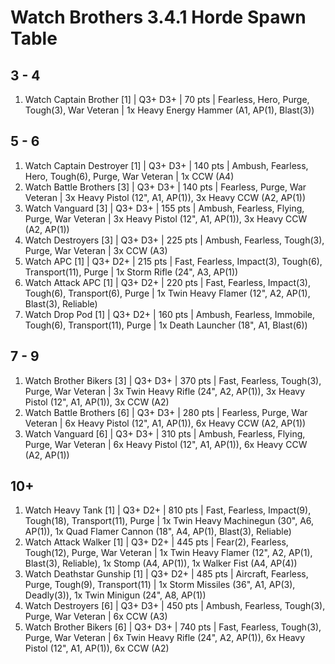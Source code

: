 # Watch Brothers 3.4.1 Horde Spawn Table

## 3 - 4

1. Watch Captain Brother [1] | Q3+ D3+ | 70 pts | Fearless, Hero, Purge, Tough(3), War Veteran | 1x Heavy Energy Hammer (A1, AP(1), Blast(3))

## 5 - 6

1. Watch Captain Destroyer [1] | Q3+ D3+ | 140 pts | Ambush, Fearless, Hero, Tough(6), Purge, War Veteran | 1x CCW (A4)
1. Watch Battle Brothers [3] | Q3+ D3+ | 140 pts | Fearless, Purge, War Veteran | 3x Heavy Pistol (12", A1, AP(1)), 3x Heavy CCW (A2, AP(1))
1. Watch Vanguard [3] | Q3+ D3+ | 155 pts | Ambush, Fearless, Flying, Purge, War Veteran | 3x Heavy Pistol (12", A1, AP(1)), 3x Heavy CCW (A2, AP(1))
1. Watch Destroyers [3] | Q3+ D3+ | 225 pts | Ambush, Fearless, Tough(3), Purge, War Veteran | 3x CCW (A3)
1. Watch APC [1] | Q3+ D2+ | 215 pts | Fast, Fearless, Impact(3), Tough(6), Transport(11), Purge | 1x Storm Rifle (24", A3, AP(1))
1. Watch Attack APC [1] | Q3+ D2+ | 220 pts | Fast, Fearless, Impact(3), Tough(6), Transport(6), Purge | 1x Twin Heavy Flamer (12", A2, AP(1), Blast(3), Reliable)
1. Watch Drop Pod [1] | Q3+ D2+ | 160 pts | Ambush, Fearless, Immobile, Tough(6), Transport(11), Purge | 1x Death Launcher (18", A1, Blast(6))

## 7 - 9

1. Watch Brother Bikers [3] | Q3+ D3+ | 370 pts | Fast, Fearless, Tough(3), Purge, War Veteran | 3x Twin Heavy Rifle (24", A2, AP(1)), 3x Heavy Pistol (12", A1, AP(1)), 3x CCW (A2)
1. Watch Battle Brothers [6] | Q3+ D3+ | 280 pts | Fearless, Purge, War Veteran | 6x Heavy Pistol (12", A1, AP(1)), 6x Heavy CCW (A2, AP(1))
1. Watch Vanguard [6] | Q3+ D3+ | 310 pts | Ambush, Fearless, Flying, Purge, War Veteran | 6x Heavy Pistol (12", A1, AP(1)), 6x Heavy CCW (A2, AP(1))

## 10+

1. Watch Heavy Tank [1] | Q3+ D2+ | 810 pts | Fast, Fearless, Impact(9), Tough(18), Transport(11), Purge | 1x Twin Heavy Machinegun (30", A6, AP(1)), 1x Quad Flamer Cannon (18", A4, AP(1), Blast(3), Reliable)
1. Watch Attack Walker [1] | Q3+ D2+ | 445 pts | Fear(2), Fearless, Tough(12), Purge, War Veteran | 1x Twin Heavy Flamer (12", A2, AP(1), Blast(3), Reliable), 1x Stomp (A4, AP(1)), 1x Walker Fist (A4, AP(4))
1. Watch Deathstar Gunship [1] | Q3+ D2+ | 485 pts | Aircraft, Fearless, Purge, Tough(9), Transport(11) | 1x Storm Missiles (36", A1, AP(3), Deadly(3)), 1x Twin Minigun (24", A8, AP(1))
1. Watch Destroyers [6] | Q3+ D3+ | 450 pts | Ambush, Fearless, Tough(3), Purge, War Veteran | 6x CCW (A3)
1. Watch Brother Bikers [6] | Q3+ D3+ | 740 pts | Fast, Fearless, Tough(3), Purge, War Veteran | 6x Twin Heavy Rifle (24", A2, AP(1)), 6x Heavy Pistol (12", A1, AP(1)), 6x CCW (A2)